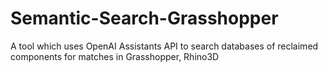 # Semantic-Search-Grasshopper
A tool which uses OpenAI Assistants API to search databases of reclaimed components for matches in Grasshopper, Rhino3D
